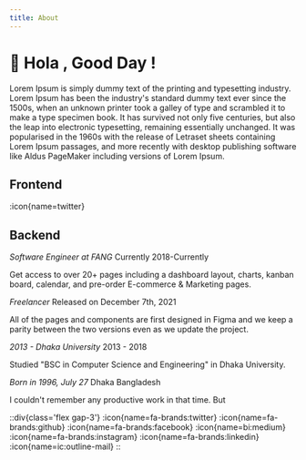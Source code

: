```yaml
---
title: About
---
```


# 👋 Hola , Good Day !

Lorem Ipsum is simply dummy text of the printing and typesetting industry. Lorem Ipsum has been the industry's standard dummy text ever since the 1500s, when an unknown printer took a galley of type and scrambled it to make a type specimen book. It has survived not only five centuries, but also the leap into electronic typesetting, remaining essentially unchanged. It was popularised in the 1960s with the release of Letraset sheets containing Lorem Ipsum passages, and more recently with desktop publishing software like Aldus PageMaker including versions of Lorem Ipsum.

## Frontend

:icon{name=twitter}

## Backend

_Software Engineer at FANG_ Currently
2018-Currently

Get access to over 20+ pages including a dashboard layout, charts, kanban board, calendar, and pre-order E-commerce & Marketing pages.

_Freelancer_
Released on December 7th, 2021

All of the pages and components are first designed in Figma and we keep a parity between the two versions even as we update the project.

_2013 - Dhaka University_
2013 - 2018

Studied "BSC in Computer Science and Engineering" in Dhaka University.

_Born in 1996, July 27_
Dhaka Bangladesh

I couldn't remember any productive work in that time. But

::div{class='flex gap-3'}
:icon{name=fa-brands:twitter}
:icon{name=fa-brands:github}
:icon{name=fa-brands:facebook}
:icon{name=bi:medium}
:icon{name=fa-brands:instagram}
:icon{name=fa-brands:linkedin}
:icon{name=ic:outline-mail}
::
